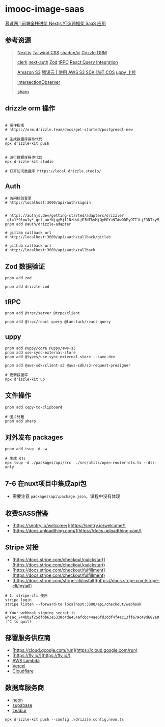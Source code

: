 # imooc-image-saas

[慕课网 | 前端全栈进阶 Nextjs 打造跨框架 SaaS 应用](https://coding.imooc.com/class/835.html)

## 参考资源

> [Next.js](https://nextjs.org/docs)
> [Tailwind CSS](https://tailwindcss.com/docs)
> [shadcn/ui](https://ui.shadcn.com/docs)
> [Drizzle ORM](https://orm.drizzle.team/)
>
> [clerk](https://clerk.com/docs)
> [next-auth](https://next-auth.js.org/getting-started/example)
> [Zod](https://zod.dev/)
> [tRPC](https://trpc.io/docs/server/routers)
> [React Query Integration](https://trpc.io/docs/client/react/setup)
>
> [Amazon S3](https://aws.amazon.com/cn/s3/)
> [腾讯云 | 使用 AWS S3 SDK 访问 COS](https://cloud.tencent.com/document/product/436/37421)
> [uppy 上传](https://uppy.io/docs/quick-start/)
>
> [IntersectionObserver](https://developer.mozilla.org/en-US/docs/Web/API/Intersection_Observer_API)
>
> [sharp](https://www.npmjs.com/package/sharp)

## drizzle orm 操作

```shell

# 操作指南
# https://orm.drizzle.team/docs/get-started/postgresql-new

# 生成数据库操作代码
npx drizzle-kit push


# 运行数据库操作代码
npx drizzle-kit studio

# 打开访问数据库 https://local.drizzle.studio/
```

## Auth

```shell
# 访问校验登录
# http://localhost:3000/api/auth/signin


# https://authjs.dev/getting-started/adapters/drizzle?_gl=1*9low1y*_gcl_au*NjgyMjI1NzUwLjE3NTkyMjQyMDYuNTAwODEyOTI1LjE3NTkyMjQ1MjEuMTc1OTIyNDUyMQ..
pnpm add @auth/drizzle-adapter

# gitlab callback url
# http://localhost:3000/api/auth/callback/gitlab

# github callback url
# http://localhost:3000/api/auth/callback
```

## Zod 数据验证

```shell
pnpm add zod

pnpm add drizzle-zod
```

## tRPC
```shell
pnpm add @trpc/server @trpc/client

pnpm add @trpc/react-query @tanstack/react-query
```

## uppy
```shell
pnpm add @uppy/core @uppy/aws-s3
pnpm add use-sync-external-store
pnpm add @types/use-sync-external-store --save-dev

pnpm add @aws-sdk/client-s3 @aws-sdk/s3-request-presigner

# 更新数据库
npx drizzle-kit up
```

## 文件操作
```shell
pnpm add copy-to-clipboard

# 图片处理
pnpm add sharp
```

## 对外发布 packages
```shell
pnpm add tsup -d -w

# 生成 dts
npx tsup -d ./packages/api/src  ./src/utils/open-router-dts.ts --dts-only
```


## 7-6 在nuxt项目中集成api包

* 需要注意 `packages\api\package.json`，课程中没有体现


## 收费SASS借鉴

* [https://sentry.io/welcome/](https://sentry.io/welcome/)
* [https://docs.uploadthing.com/](https://docs.uploadthing.com/)

## Stripe 对接

* [https://docs.stripe.com/checkout/quickstart](https://docs.stripe.com/checkout/quickstart)
* [https://docs.stripe.com/checkout/fulfillment](https://docs.stripe.com/checkout/fulfillment)
* [https://docs.stripe.com/stripe-cli/install](https://docs.stripe.com/stripe-cli/install)

```shell
# 1. stripe-cli 使用
stripe login
stripe listen --forward-to localhost:3000/api/checkout/webhook

# Your webhook signing secret is whsec_744bb2f25dfbb63e5330c4de454afcbc44ae6fd3ddf4f4ec13ff679c49d682e0 (^C to quit)
```

## 部署服务供应商

* [https://cloud.google.com/run](https://cloud.google.com/run)
* [https://fly.io/](https://fly.io/)
* [AWS Lambda](https://aws.amazon.com/cn/pm/lambda/)
* [Vercel](https://vercel.com/)
* [Cloudflare](https://www.cloudflare.com/)


## 数据库服务商

* [neon](https://neon.com/)
* [supabase](https://supabase.com/)
* [zeabur](https://zeabur.com/)

```shell
npx drizzle-kit push --config .\drizzle.config.neon.ts
```

